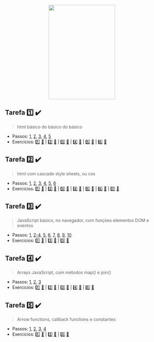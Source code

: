 <p align="center">
  <img width="218" height="310" src="https://i.ibb.co/hL2sH4F/websusu2.png">
</p>


## Tarefa :one: :heavy_check_mark:
> html básico do básico do básico
- Passos: [1](https://github.com/SusuGostoso/PWEB/commit/260636bac16f880e5d60774c113bc97b9d32152e), [2](https://github.com/SusuGostoso/PWEB/commit/f78a5b9756ecc9ba3f2383cedf4e39267da8e490), [3](https://github.com/SusuGostoso/PWEB/commit/0bf4a7d54b12dfc403da00e354a39dc3860006ac), [4](https://github.com/SusuGostoso/PWEB/commit/f932950d9643755d94b34ad307fe4c366e8f15e1), [5](https://github.com/SusuGostoso/PWEB/commit/864f17081ae4058c95914e73d1cdadbc4433eb06)
- Exercicios: [:one:](https://github.com/SusuGostoso/PWEB/commit/fcf4b56a39d7ce0d053c002f123039ddb011690b) [:file_folder:](https://github.com/SusuGostoso/PWEB/blob/main/TAREFAS/TAREFA_1/EXERCICIO_1.html) | [:two:](https://github.com/SusuGostoso/PWEB/commit/0a40b3827dfae69ea754aefba1ce52926fa666d6) [:file_folder:](https://github.com/SusuGostoso/PWEB/blob/main/TAREFAS/TAREFA_1/EXERCICIO_2.html) | [:three:](https://github.com/SusuGostoso/PWEB/commit/de8032b9d32104e8c8278ab1a0233b27db92b7ff) [:file_folder:](https://github.com/SusuGostoso/PWEB/blob/main/TAREFAS/TAREFA_1/EXERCICIO_3.html) | [:four:](https://github.com/SusuGostoso/PWEB/commit/c0a319e2f73574bc9b47700fa1a55a13364fcb25) [:file_folder:](https://github.com/SusuGostoso/PWEB/blob/main/TAREFAS/TAREFA_1/EXERCICIO_4.html) | [:five:](https://github.com/SusuGostoso/PWEB/commit/7555ce26b146da16bf9bec4167f1c9f316643b77) [:file_folder:](https://github.com/SusuGostoso/PWEB/blob/main/TAREFAS/TAREFA_1/EXERCICIO_5.html) | [:six:](https://github.com/SusuGostoso/PWEB/commit/5385d06479e5ea54f880d1348f23bd588bdf8945) [:file_folder:](https://github.com/SusuGostoso/PWEB/blob/main/TAREFAS/TAREFA_1/EXERCICIO_6.html)

## Tarefa :two: :heavy_check_mark:
> html com cascade style sheets, ou css
- Passos: [1](https://github.com/SusuGostoso/PWEB/commit/565c59bfa3f3541eb4cced6fee5744be40c17f9c), [2](https://github.com/SusuGostoso/PWEB/commit/28ed28e00d5c45494754c729518f99703149d79b), [3](https://github.com/SusuGostoso/PWEB/commit/8af95e2287f26ce309ec8e8a7c4bf770dae9887d), [4](https://github.com/SusuGostoso/PWEB/commit/2d46f07b330a97854901ed691f9918bee1c363e3), [5](https://github.com/SusuGostoso/PWEB/commit/0b1374900c4f2bbbc9504f33462b314236dd07d5), [6](https://github.com/SusuGostoso/PWEB/commit/dffb1a54c70f774a97fd90de81700d27dbf2a7bb)
- Exercicios: [:one:]() [:file_folder:](https://github.com/SusuGostoso/PWEB/blob/main/TAREFAS/TAREFA_2/EXERCICIO_1.html) | [:two:]() [:file_folder:](https://github.com/SusuGostoso/PWEB/blob/main/TAREFAS/TAREFA_2/EXERCICIO_2.html) | [:three:]() [:file_folder:](https://github.com/SusuGostoso/PWEB/blob/main/TAREFAS/TAREFA_2/EXERCICIO_3.html) | [:four:]() [:file_folder:](https://github.com/SusuGostoso/PWEB/blob/main/TAREFAS/TAREFA_2/EXERCICIO_4.html) | [:five:]() [:file_folder:](https://github.com/SusuGostoso/PWEB/blob/main/TAREFAS/TAREFA_2/EXERCICIO_5.html) | [:six:]() [:file_folder:](https://github.com/SusuGostoso/PWEB/blob/main/TAREFAS/TAREFA_2/EXERCICIO_6.html)  | [:seven:]() [:file_folder:](https://github.com/SusuGostoso/PWEB/blob/main/TAREFAS/TAREFA_2/EXERCICIO_7.html)

## Tarefa :three: :heavy_check_mark:
> JavaScript básico, no navegador, com funções elementos DOM e eventos

- Passos: [1](https://github.com/SusuGostoso/PWEB/commit/f6ce2f3b96fd9b22993b59532f19810ad94ef434), [2-4](https://github.com/SusuGostoso/PWEB/commit/566ef067e06d602612bea09382ad86e0cf1a9123), [5](https://github.com/SusuGostoso/PWEB/commit/33cb06794d9b063ea872c423d098bb9042c3bfc9), [6](https://github.com/SusuGostoso/PWEB/commit/5ba7a2515b592da0a0d5f75bd9d70e1b1db66e5f), [7](https://github.com/SusuGostoso/PWEB/commit/ac08597463d8bb509233917a60edcb2356f17250), [8](https://github.com/SusuGostoso/PWEB/commit/ddafe4495032612dfd455ead151d6690951d27d1),  [9](https://github.com/SusuGostoso/PWEB/commit/2e89401d65cd5b3729a5f0f0b2087a905346f438),  [10](https://github.com/SusuGostoso/PWEB/commit/361c3049232c586a928ce695d85ea4e781b9ef95)
- Exercicios: [:one:](https://github.com/SusuGostoso/PWEB/commit/def1509bb80c7ac1012f2fd879bb336d5a1e32db) [:file_folder:](https://github.com/SusuGostoso/PWEB/blob/main/TAREFAS/TAREFA_3/EXERCICIO_1.html) | [:two:](https://github.com/SusuGostoso/PWEB/commit/221a1d2f28432dbce81044dce2252976916c6c8f) [:file_folder:](https://github.com/SusuGostoso/PWEB/blob/main/TAREFAS/TAREFA_3/EXERCICIO_2.html) | [:three:](https://github.com/SusuGostoso/PWEB/commit/740ed3d0dcbe4d1661c475204ae3a33384b386a3) [:file_folder:](https://github.com/SusuGostoso/PWEB/blob/main/TAREFAS/TAREFA_3/EXERCICIO_3.html)

## Tarefa :four: :heavy_check_mark:
> Arrays JavaScript, com métodos map() e join() 

- Passos: [1](https://github.com/SusuGostoso/PWEB/commit/8dff4c8a12f7134acdcbddc638a33764f373c54b), [2](https://github.com/SusuGostoso/PWEB/commit/23e75f66f96f05802331b72e04b9a6b521c6ba22), [3](https://github.com/SusuGostoso/PWEB/commit/7188bd5dd175569182044c84a89c90dd64b962e1)
- Exercicios: [:one:](https://github.com/SusuGostoso/PWEB/commit/45d5d375a1030981fbd98dfe008b867f23445d26) [:file_folder:](https://github.com/SusuGostoso/PWEB/blob/main/TAREFAS/TAREFA_4/EXERCICIO_1.html) | [:two:](https://github.com/SusuGostoso/PWEB/commit/654045b542aafbea326a534a48d6dd1ff3a1c8ae) [:file_folder:](https://github.com/SusuGostoso/PWEB/blob/main/TAREFAS/TAREFA_4/EXERCICIO_2.html) | [:three:](https://github.com/SusuGostoso/PWEB/commit/1402cf1bb175863d7ccf19489f4b06c98a07ace4) [:file_folder:](https://github.com/SusuGostoso/PWEB/blob/main/TAREFAS/TAREFA_4/EXERCICIO_3.html) | [:four:](https://github.com/SusuGostoso/PWEB/commit/f65dd7e9bc37abcc8943037411f85bcce098215d) [:file_folder:](https://github.com/SusuGostoso/PWEB/blob/main/TAREFAS/TAREFA_4/EXERCICIO_4.html) | [:five:](https://github.com/SusuGostoso/PWEB/commit/18ec5043221c25297cbc63a8ccce94f9db6a715a) [:file_folder:](https://github.com/SusuGostoso/PWEB/blob/main/TAREFAS/TAREFA_4/EXERCICIO_5.html)

## Tarefa :five: :heavy_check_mark:
> Arrow functions, callback functions e constantes
- Passos: [1](), [2](), [3](), [4]()
- Exercicios: [:one:]() [:file_folder:](https://github.com/SusuGostoso/PWEB/blob/main/TAREFAS/TAREFA_5/EXERCICIO_1.html) | [:two:]() [:file_folder:](https://github.com/SusuGostoso/PWEB/blob/main/TAREFAS/TAREFA_5/EXERCICIO_2.html) | [:three:]() [:file_folder:](https://github.com/SusuGostoso/PWEB/blob/main/TAREFAS/TAREFA_5/EXERCICIO_3.html)